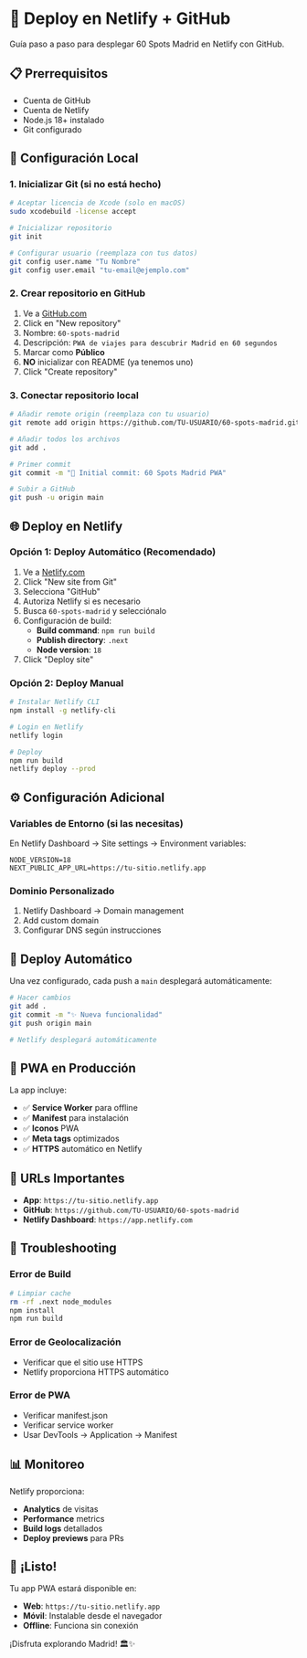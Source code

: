 # 🚀 Deploy en Netlify + GitHub

Guía paso a paso para desplegar 60 Spots Madrid en Netlify con GitHub.

## 📋 Prerrequisitos

- Cuenta de GitHub
- Cuenta de Netlify
- Node.js 18+ instalado
- Git configurado

## 🔧 Configuración Local

### 1. Inicializar Git (si no está hecho)

```bash
# Aceptar licencia de Xcode (solo en macOS)
sudo xcodebuild -license accept

# Inicializar repositorio
git init

# Configurar usuario (reemplaza con tus datos)
git config user.name "Tu Nombre"
git config user.email "tu-email@ejemplo.com"
```

### 2. Crear repositorio en GitHub

1. Ve a [GitHub.com](https://github.com)
2. Click en "New repository"
3. Nombre: `60-spots-madrid`
4. Descripción: `PWA de viajes para descubrir Madrid en 60 segundos`
5. Marcar como **Público**
6. **NO** inicializar con README (ya tenemos uno)
7. Click "Create repository"

### 3. Conectar repositorio local

```bash
# Añadir remote origin (reemplaza con tu usuario)
git remote add origin https://github.com/TU-USUARIO/60-spots-madrid.git

# Añadir todos los archivos
git add .

# Primer commit
git commit -m "🍎 Initial commit: 60 Spots Madrid PWA"

# Subir a GitHub
git push -u origin main
```

## 🌐 Deploy en Netlify

### Opción 1: Deploy Automático (Recomendado)

1. Ve a [Netlify.com](https://netlify.com)
2. Click "New site from Git"
3. Selecciona "GitHub"
4. Autoriza Netlify si es necesario
5. Busca `60-spots-madrid` y selecciónalo
6. Configuración de build:
   - **Build command**: `npm run build`
   - **Publish directory**: `.next`
   - **Node version**: `18`
7. Click "Deploy site"

### Opción 2: Deploy Manual

```bash
# Instalar Netlify CLI
npm install -g netlify-cli

# Login en Netlify
netlify login

# Deploy
npm run build
netlify deploy --prod
```

## ⚙️ Configuración Adicional

### Variables de Entorno (si las necesitas)

En Netlify Dashboard → Site settings → Environment variables:

```
NODE_VERSION=18
NEXT_PUBLIC_APP_URL=https://tu-sitio.netlify.app
```

### Dominio Personalizado

1. Netlify Dashboard → Domain management
2. Add custom domain
3. Configurar DNS según instrucciones

## 🔄 Deploy Automático

Una vez configurado, cada push a `main` desplegará automáticamente:

```bash
# Hacer cambios
git add .
git commit -m "✨ Nueva funcionalidad"
git push origin main

# Netlify desplegará automáticamente
```

## 📱 PWA en Producción

La app incluye:

- ✅ **Service Worker** para offline
- ✅ **Manifest** para instalación
- ✅ **Iconos** PWA
- ✅ **Meta tags** optimizados
- ✅ **HTTPS** automático en Netlify

## 🎯 URLs Importantes

- **App**: `https://tu-sitio.netlify.app`
- **GitHub**: `https://github.com/TU-USUARIO/60-spots-madrid`
- **Netlify Dashboard**: `https://app.netlify.com`

## 🐛 Troubleshooting

### Error de Build

```bash
# Limpiar cache
rm -rf .next node_modules
npm install
npm run build
```

### Error de Geolocalización

- Verificar que el sitio use HTTPS
- Netlify proporciona HTTPS automático

### Error de PWA

- Verificar manifest.json
- Verificar service worker
- Usar DevTools → Application → Manifest

## 📊 Monitoreo

Netlify proporciona:

- **Analytics** de visitas
- **Performance** metrics
- **Build logs** detallados
- **Deploy previews** para PRs

## 🎉 ¡Listo!

Tu app PWA estará disponible en:

- **Web**: `https://tu-sitio.netlify.app`
- **Móvil**: Instalable desde el navegador
- **Offline**: Funciona sin conexión

¡Disfruta explorando Madrid! 🏛️✨
